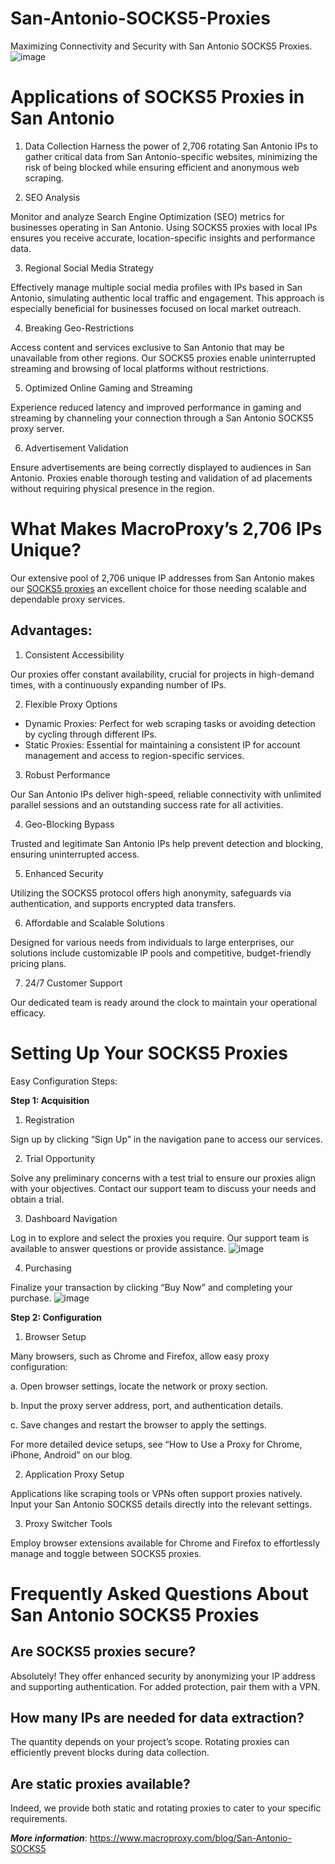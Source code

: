 # San-Antonio-SOCKS5-Proxies
Maximizing Connectivity and Security with San Antonio SOCKS5 Proxies.
![image](https://github.com/user-attachments/assets/177e8c85-3f45-4a1d-a33e-28094f03b87f)

# Applications of SOCKS5 Proxies in San Antonio
1. Data Collection
Harness the power of 2,706 rotating San Antonio IPs to gather critical data from San Antonio-specific websites, minimizing the risk of being blocked while ensuring efficient and anonymous web scraping.

2. SEO Analysis

Monitor and analyze Search Engine Optimization (SEO) metrics for businesses operating in San Antonio. Using SOCKS5 proxies with local IPs ensures you receive accurate, location-specific insights and performance data.

3. Regional Social Media Strategy

Effectively manage multiple social media profiles with IPs based in San Antonio, simulating authentic local traffic and engagement. This approach is especially beneficial for businesses focused on local market outreach.

4. Breaking Geo-Restrictions

Access content and services exclusive to San Antonio that may be unavailable from other regions. Our SOCKS5 proxies enable uninterrupted streaming and browsing of local platforms without restrictions.

5. Optimized Online Gaming and Streaming

Experience reduced latency and improved performance in gaming and streaming by channeling your connection through a San Antonio SOCKS5 proxy server.

6. Advertisement Validation

Ensure advertisements are being correctly displayed to audiences in San Antonio. Proxies enable thorough testing and validation of ad placements without requiring physical presence in the region.

# What Makes MacroProxy’s 2,706 IPs Unique?
Our extensive pool of 2,706 unique IP addresses from San Antonio makes our [SOCKS5 proxies](https://www.macroproxy.com/) an excellent choice for those needing scalable and dependable proxy services.

## Advantages:

1. Consistent Accessibility

Our proxies offer constant availability, crucial for projects in high-demand times, with a continuously expanding number of IPs.

2. Flexible Proxy Options

- Dynamic Proxies: Perfect for web scraping tasks or avoiding detection by cycling through different IPs.
- Static Proxies: Essential for maintaining a consistent IP for account management and access to region-specific services.

3. Robust Performance

Our San Antonio IPs deliver high-speed, reliable connectivity with unlimited parallel sessions and an outstanding success rate for all activities.

4. Geo-Blocking Bypass

Trusted and legitimate San Antonio IPs help prevent detection and blocking, ensuring uninterrupted access.

5. Enhanced Security

Utilizing the SOCKS5 protocol offers high anonymity, safeguards via authentication, and supports encrypted data transfers.

6. Affordable and Scalable Solutions

Designed for various needs from individuals to large enterprises, our solutions include customizable IP pools and competitive, budget-friendly pricing plans.

7. 24/7 Customer Support

Our dedicated team is ready around the clock to maintain your operational efficacy.

# Setting Up Your SOCKS5 Proxies
Easy Configuration Steps:

**Step 1: Acquisition**
1. Registration

Sign up by clicking “Sign Up” in the navigation pane to access our services.

2. Trial Opportunity

Solve any preliminary concerns with a test trial to ensure our proxies align with your objectives. Contact our support team to discuss your needs and obtain a trial.

3. Dashboard Navigation

Log in to explore and select the proxies you require. Our support team is available to answer questions or provide assistance.
![image](https://github.com/user-attachments/assets/f7b5d1ae-b433-4183-be2b-95c982193e03)

4. Purchasing

Finalize your transaction by clicking “Buy Now” and completing your purchase.
![image](https://github.com/user-attachments/assets/16fb7dcb-a960-4d3a-9d30-bca8635310fe)

**Step 2: Configuration**
1. Browser Setup

Many browsers, such as Chrome and Firefox, allow easy proxy configuration:

a. Open browser settings, locate the network or proxy section.

b. Input the proxy server address, port, and authentication details.

c. Save changes and restart the browser to apply the settings.

For more detailed device setups, see “How to Use a Proxy for Chrome, iPhone, Android” on our blog.

2. Application Proxy Setup

Applications like scraping tools or VPNs often support proxies natively. Input your San Antonio SOCKS5 details directly into the relevant settings.

3. Proxy Switcher Tools

Employ browser extensions available for Chrome and Firefox to effortlessly manage and toggle between SOCKS5 proxies.

# Frequently Asked Questions About San Antonio SOCKS5 Proxies

## Are SOCKS5 proxies secure?

Absolutely! They offer enhanced security by anonymizing your IP address and supporting authentication. For added protection, pair them with a VPN.

## How many IPs are needed for data extraction?

The quantity depends on your project’s scope. Rotating proxies can efficiently prevent blocks during data collection.

## Are static proxies available?

Indeed, we provide both static and rotating proxies to cater to your specific requirements.

**_More information_**: https://www.macroproxy.com/blog/San-Antonio-SOCKS5
